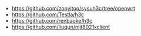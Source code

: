 * https://github.com/zonyitoo/sysuh3c/tree/openwrt
* https://github.com/Testla/h3c
* https://github.com/renbaoke/h3c
* https://github.com/liuqun/njit8021xclient